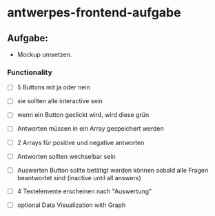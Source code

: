 # antwerpes-frontend-aufgabe

## Aufgabe: 

 - Mockup umsetzen.
 ### Functionality 
  - [ ] 5 Buttons mit ja oder nein 
  - [ ] sie sollten alle interactive sein 
  - [ ] wenn ein Button geclickt wird, wird diese grün
  - [ ] Antworten müssen in ein Array gespeichert werden
  - [ ] 2 Arrays für positive und negative antworten
  - [ ] Antworten sollten wechselbar sein
  - [ ] Auswerten Button sollte betätigt werden können sobald alle Fragen beantwortet sind (inactive until all answers)
  - [ ] 4 Textelemente erscheinen nach "Auswertung"
  - [ ] optional Data Visualization with Graph
    
